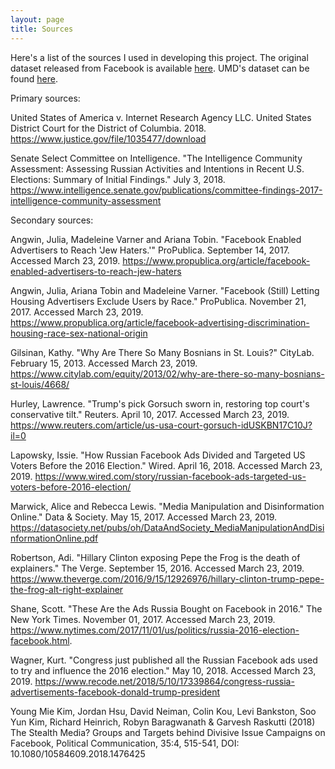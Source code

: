 ```yaml
---
layout: page
title: Sources
---
```


Here's a list of the sources I used in developing this project. The original dataset released from Facebook is available [here](https://intelligence.house.gov/social-media-content/social-media-advertisements.htm). UMD's dataset can be found [here](https://mith.umd.edu/irads/data/).

Primary sources:

United States of America v. Internet Research Agency LLC. United States District Court for the District of Columbia. 2018. https://www.justice.gov/file/1035477/download

Senate Select Committee on Intelligence. "The Intelligence Community Assessment: Assessing Russian Activities and Intentions in Recent U.S. Elections: Summary of Initial Findings." July 3, 2018. https://www.intelligence.senate.gov/publications/committee-findings-2017-intelligence-community-assessment

Secondary sources:

Angwin, Julia, Madeleine Varner and Ariana Tobin. "Facebook Enabled Advertisers to Reach 'Jew Haters.'" ProPublica. September 14, 2017. Accessed March 23, 2019. https://www.propublica.org/article/facebook-enabled-advertisers-to-reach-jew-haters

Angwin, Julia, Ariana Tobin and Madeleine Varner. "Facebook (Still) Letting Housing Advertisers Exclude Users by Race." ProPublica. November 21, 2017. Accessed March 23, 2019. https://www.propublica.org/article/facebook-advertising-discrimination-housing-race-sex-national-origin

Gilsinan, Kathy. "Why Are There So Many Bosnians in St. Louis?" CityLab. February 15, 2013. Accessed March 23, 2019. https://www.citylab.com/equity/2013/02/why-are-there-so-many-bosnians-st-louis/4668/

Hurley, Lawrence. "Trump's pick Gorsuch sworn in, restoring top court's conservative tilt." Reuters. April 10, 2017. Accessed March 23, 2019. https://www.reuters.com/article/us-usa-court-gorsuch-idUSKBN17C10J?il=0

Lapowsky, Issie. "How Russian Facebook Ads Divided and Targeted US Voters Before the 2016 Election." Wired. April 16, 2018. Accessed March 23, 2019. https://www.wired.com/story/russian-facebook-ads-targeted-us-voters-before-2016-election/

Marwick, Alice and Rebecca Lewis. "Media Manipulation and Disinformation Online." Data & Society. May 15, 2017. Accessed March 23, 2019. https://datasociety.net/pubs/oh/DataAndSociety_MediaManipulationAndDisinformationOnline.pdf

Robertson, Adi. "Hillary Clinton exposing Pepe the Frog is the death of explainers." The Verge. September 15, 2016. Accessed March 23, 2019. https://www.theverge.com/2016/9/15/12926976/hillary-clinton-trump-pepe-the-frog-alt-right-explainer

Shane, Scott. "These Are the Ads Russia Bought on Facebook in 2016." The New York Times. November 01, 2017. Accessed March 23, 2019. https://www.nytimes.com/2017/11/01/us/politics/russia-2016-election-facebook.html.

Wagner, Kurt. "Congress just published all the Russian Facebook ads used to try and influence the 2016 election." May 10, 2018. Accessed March 23, 2019. https://www.recode.net/2018/5/10/17339864/congress-russia-advertisements-facebook-donald-trump-president 

Young Mie Kim, Jordan Hsu, David Neiman, Colin Kou, Levi Bankston, Soo Yun Kim, Richard Heinrich, Robyn Baragwanath & Garvesh Raskutti (2018) The Stealth Media? Groups and Targets behind Divisive Issue Campaigns on Facebook, Political Communication, 35:4, 515-541, DOI: 10.1080/10584609.2018.1476425